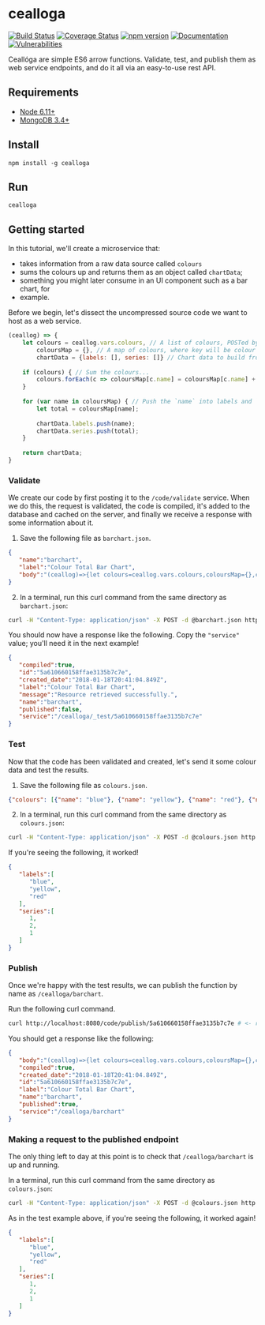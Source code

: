 # cealloga
[![Build Status](https://travis-ci.org/ancamcheachta/cealloga.svg?branch=master)](https://travis-ci.org/ancamcheachta/cealloga)
[![Coverage Status](https://coveralls.io/repos/ancamcheachta/cealloga/badge.svg)](https://coveralls.io/r/ancamcheachta/cealloga)
[![npm version](https://badge.fury.io/js/cealloga.svg)](https://badge.fury.io/js/cealloga)
[![Documentation](https://doc.esdoc.org/github.com/ancamcheachta/cealloga/badge.svg)](https://doc.esdoc.org/github.com/ancamcheachta/cealloga)
[![Vulnerabilities](https://snyk.io/test/github/ancamcheachta/cealloga/badge.svg)](https://snyk.io/test/github/ancamcheachta/cealloga)

Ceallóga are simple ES6 arrow functions. Validate, test, and publish them as web
service endpoints, and do it all via an easy-to-use rest API.

## Requirements
* [Node 6.11+](https://nodejs.org/en/download/)
* [MongoDB 3.4+](https://docs.mongodb.com/manual/installation/)

## Install
`npm install -g cealloga`

## Run
`cealloga`

## Getting started
In this tutorial, we'll create a microservice that:
* takes information from a raw data source called `colours`
* sums the colours up and returns them as an object called `chartData`;
* something you might later consume in an UI component such as a bar chart, for
* example.

Before we begin, let's dissect the uncompressed source code we want to host as a
web service.
```javascript
(ceallog) => {
    let colours = ceallog.vars.colours, // A list of colours, POSTed by the user in the request body.
        coloursMap = {}, // A map of colours, where key will be colour name ('yellow') and value a total (`2`).
        chartData = {labels: [], series: []} // Chart data to build from incoming colours
    
    if (colours) { // Sum the colours...
        colours.forEach(c => coloursMap[c.name] = coloursMap[c.name] + 1 || 1);
    }
    
    for (var name in coloursMap) { // Push the `name` into labels and `total` into series in the same order.
        let total = coloursMap[name];
        
        chartData.labels.push(name);
        chartData.series.push(total);
    }
    
    return chartData;
}
```

### Validate
We create our code by first posting it to the `/code/validate` service. When we
do this, the request is validated, the code is compiled, it's added to the
database and cached on the server, and finally we receive a response with some
information about it.

1. Save the following file as `barchart.json`.
```json
{
   "name":"barchart",
   "label":"Colour Total Bar Chart",
   "body":"(ceallog)=>{let colours=ceallog.vars.colours,coloursMap={},chartData={labels:[],series:[]};if(colours){colours.forEach(c=>coloursMap[c.name]=coloursMap[c.name]+1||1)}for(var name in coloursMap){let total=coloursMap[name];chartData.labels.push(name);chartData.series.push(total)}return chartData;}"
}
```
2. In a terminal, run this curl command from the same directory as `barchart.json`:
```bash
curl -H "Content-Type: application/json" -X POST -d @barchart.json http://localhost:8080/code/validate
```

You should now have a response like the following. Copy the `"service"` value;
you'll need it in the next example!
```json
{
   "compiled":true,
   "id":"5a610660158ffae3135b7c7e",
   "created_date":"2018-01-18T20:41:04.849Z",
   "label":"Colour Total Bar Chart",
   "message":"Resource retrieved successfully.",
   "name":"barchart",
   "published":false,
   "service":"/cealloga/_test/5a610660158ffae3135b7c7e"
}
```

### Test
Now that the code has been validated and created, let's send it some colour data
and test the results.

1. Save the following file as `colours.json`.
```json
{"colours": [{"name": "blue"}, {"name": "yellow"}, {"name": "red"}, {"name": "yellow"}]}
```
2. In a terminal, run this curl command from the same directory as `colours.json`:
```bash
curl -H "Content-Type: application/json" -X POST -d @colours.json http://localhost:8080/cealloga/_test/5a610660158ffae3135b7c7e # <- replace with your _test endpoint from the validate example
```

If you're seeing the following, it worked!
```json
{
   "labels":[
      "blue",
      "yellow",
      "red"
   ],
   "series":[
      1,
      2,
      1
   ]
}
```

### Publish
Once we're happy with the test results, we can publish the function by name as
`/cealloga/barchart`.

Run the following curl command.
```bash
curl http://localhost:8080/code/publish/5a610660158ffae3135b7c7e # <- replace with the id from the validate example 
```

You should get a response like the following:
```json
{
   "body":"(ceallog)=>{let colours=ceallog.vars.colours,coloursMap={},chartData={labels:[],series:[]};if(colours){colours.forEach(c=>coloursMap[c.name]=coloursMap[c.name]+1||1)}for(var name in coloursMap){let total=coloursMap[name];chartData.labels.push(name);chartData.series.push(total)}return chartData;}",
   "compiled":true,
   "created_date":"2018-01-18T20:41:04.849Z",
   "id":"5a610660158ffae3135b7c7e",
   "label":"Colour Total Bar Chart",
   "name":"barchart",
   "published":true,
   "service":"/cealloga/barchart"
}
```

### Making a request to the published endpoint
The only thing left to day at this point is to check that `/cealloga/barchart`
is up and running.

In a terminal, run this curl command from the same directory as `colours.json`:
```bash
curl -H "Content-Type: application/json" -X POST -d @colours.json http://localhost:8080/cealloga/barchart
```

As in the test example above, if you're seeing the following, it worked again!
```json
{
   "labels":[
      "blue",
      "yellow",
      "red"
   ],
   "series":[
      1,
      2,
      1
   ]
}
```